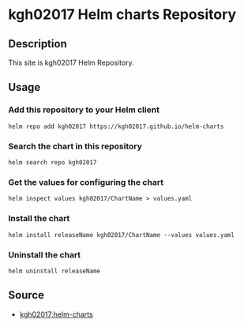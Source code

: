 # kgh02017 Helm charts Repository

## Description

This site is kgh02017 Helm Repository.

## Usage
### Add this repository to your Helm client

```
helm repo add kgh02017 https://kgh02017.github.io/helm-charts
```

### Search the chart in this repository

```
helm search repo kgh02017
```

### Get the values for configuring the chart

```
helm inspect values kgh02017/ChartName > values.yaml
```

### Install the chart

```
helm install releaseName kgh02017/ChartName --values values.yaml
```

### Uninstall the chart

```
helm uninstall releaseName
```

## Source

- [kgh02017:helm-charts](https://github.com/kgh02017/helm-charts)
